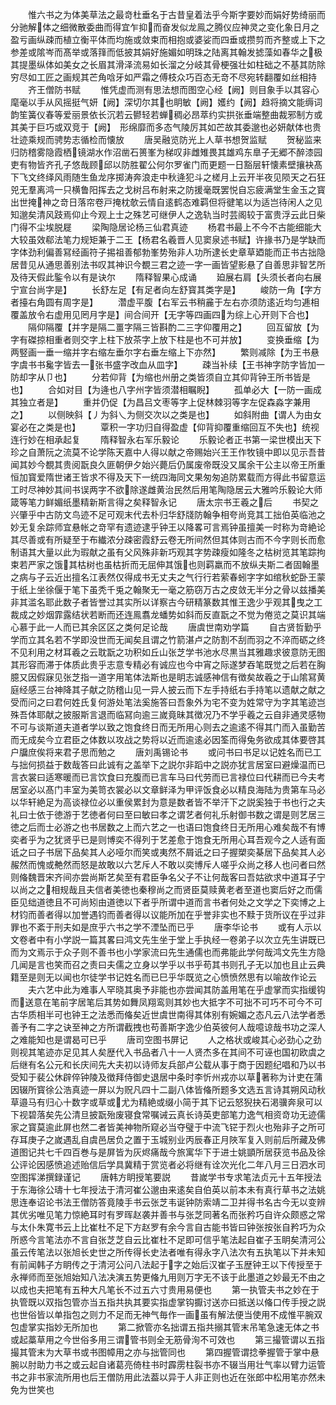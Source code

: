 <!-- { "loadSidebar": true } -->
　　惟六书之为体美草法之最竒杜垂名于古昔皇着法乎今斯字要妙而娟好势绮丽而分驰解体之细微散委曲而得宜乍抑而奋发似龙鳯之腾仪应神灵之变化象日月之盈亏画纵疎而植立衡平体而均施或敛束而相抱或婆娑而四垂或攒剪而齐整或上下之参差或隂岑而髙举或落箨而低披其娟好施媚如明珠之陆离其翰发摅藻如春华之极其提墨纵体如美女之长眉其滑泽流易如长溜之分岐其骨梗强壮如柱础之不基其防除穷尽如工匠之画规其芒角唅牙如严霜之傅枝众巧百态无竒不尽宛转翻覆如丝相持
　　齐王僧防书赋
　　惟凭虚而测有思法想而图空心经【阙】则目象手以其容心麾毫以手从风摇挺气妍【阙】深切尔其也眀敏【阙】嬳约【阙】趋将摘文能缛词韵笙簧仪春等爱丽景依长沉若云鬰轻若蝉稠必昂萃约实拱张垂端整曲裁邪制方或其美于巨巧或双竞于【阙】　形绵靡而多态气陵厉其如芒故其委邈也必妍献体也贵壮迹乘规而骋势志循检而懐放
　　唐吴融览防光上人草书想贺监赋
　　贺秘监来归防稽雾隐霞栖镜湖水作沼凿石篑峯为梯叹非雌雉畏其雄鸡东臯子无郷不醉漆园吏有物皆齐孔子悠哉顾邱以防胜翟公何尔罗雀门而更题一日豁层轩懐素壁攘袂髙下飞文终绎风雨随生鱼龙序掷涛奔浪走中秋逄犯斗之槎月上云开半夜见陨天之石狂兕无羣离鸿一只横鲁阳挥去之戈树吕布射来之防援毫既罢悦自忘疲满堂生金玉之寳出世掩神之竒日落帘卷戸掩枕欹云情自逺鹤态难羁但将徤笔以为适岂待闲人之见知邈矣清风跂焉仰止今观上士之殊艺可继伊人之逸轨当时芸阁较于富贵浮云此日柴门得不尘埃脱屣
　　梁陶隐居论杨三仙君真迹
　　杨君书最上不今不古能细能大大较虽效郗法笔力规矩兼于二王【杨君名羲晋人见窦泉述书赋】许掾书乃是学缺而字体劲利偏善冩经画符子掦祖善郁勃峯势殆非人功所逮长史章草廼能而正书古拙隐居昔见从通思善别法书叹其神识今覩三君之迹一字一画皆望影悬了自善思非智艺所及待天假此鍳令以有是诀尔
　　隋释智果心成诵
　　廹展右肩【头须长者向右展宁宣台尚字是】
　　长舒左足【有足者向左舒寳其类字是】
　　峻防一角【字方者擡右角圆有周字是】
　　濳虚平腹【右军云书稍麄于左右亦须防逺近均匀逓相覆盖放令右虚用见罔月字是】间合间开【无字等四画四为综上心开则下合也】
　　隔仰隔覆【并字是隔二畺字隔三皆斟酌二三字仰覆用之】
　　回互留放【为字有磔掠相重者则交字上柱下放茶字上放下柱是也不可并放】
　　变换垂缩【为两竪画一垂一缩并字右缩左垂尔字右垂左缩上下亦然】
　　繁则减除【为王书悬字虞书书毚字皆去一张书盛字改血从皿字】
　　疎当补续【王书神字防字皆加一防却字从卩也】
　　分若仰背【为缩也州册之类皆须自立其仰背钟王所书皆是也】
　　合如对目【为逄也八字州字皆须潜相瞩睨】
　　孤单必大【一防一画成其独立者是】
　　重并仍促【为昌吕文枣等字上促林棘羽等字左促森淼字兼用之】
　　以侧映斜【丿为斜乀为侧交次以之类是也】
　　如斜附曲【谓人为由女宴必在之类是也】
　　覃积一字功归自得盈虚【仰背抑覆重缩回互不失也】统视连行妙在相承起复
　　隋释智永右军乐毅论
　　乐毅论者正书第一梁世模出天下珍之自萧阮之流莫不论学陈天嘉中人得以献之帝赐始兴王王作牧镜中即以见示吾昔闻其妙今覩其贵阅翫良久匪朝伊夕始兴薨后仍属废帝既没又属余干公主以帝王所重恒加寳爱隋世诸王皆求不得及天下一统四海同文果匆匆追防累载而方得此书留意运工时尽神妙其间书误两字不欲除遂雌黄治民然后用笔陶隐居云大雅吟乐毅论大师箴等笔力鲜媚纸墨精新斯言得之矣释智永记
　　唐太宗书王羲之后
　　书契之兴肇乎中古防文鸟迹不足可观末代去朴归华舒牋防翰争相夸尚竞其工拙伯英临池之妙无复余踪师宜悬帐之竒罕有遗迹逮乎钟王以降畧可言焉钟虽擅美一时称为竒絶论其尽善或有所疑至于布纎浓分疎密霞舒云卷无所间然但其体则古而不今字则长而愈制语其大量以此为瑕献之虽有父风殊非新巧观其字势疎瘦如隆冬之枯树览其笔踪拘束若严家之饿其枯树也虽枯折而无屈伸其饿也则羁羸而不放纵夫斯二者固翰墨之病与子云近出擅名江表然仅得成书无丈夫之气行行若萦春蚓字字如绾秋蛇卧王蒙于纸上坐徐偃于笔下虽秃千兎之翰聚无一毫之筋窃万古之皮敛无半分之骨以兹播美非其滥名耶此数子者皆誉过其实所以详察古今研精篆数其惟王逸少乎观其曳之工裁成之妙烟霏露结状若断而还连鳯翥龙蟠势如斜而反直翫之不觉为倦览之莫识其端心慕于此一人而已其余区区之类何足论哉
　　唐虞世南劝学篇
　　自古贤哲勤乎学而立其名若不学即没世而无闻矣且谓之竹箭湛卢之防割不刮而羽之不淬而砺之终不见利用之材耳羲之云耽翫之功积如丘山张芝学书池水尽黒当其雅趣求彼意防无图其形容而滞于体质此贵乎志意专精必有诚应也今中宵之际遂梦吞笔既觉之后若在胸臆又因假寐见张芝指一道字用笔体法斯也是眀志诚感神信有徴矣故羲之于山隂冩黄庭经感三台神降其子献之防稽山见一异人披云而下左手持纸右手持笔以遗献之献之受而问之曰君何姓氏复何游处笔法奚施答曰吾象外为宅不变为姓常守为字其笔迹岂殊吾体耶献之披服斯言退而临冩向逾三嵗竟昧其徴况乃不学乎羲之云自非通灵感物不可与谈斯道夫道者学以致之饱食终日而无所用心则去之逾逺不得其门而入虽勤苦而无成矣今立君臣之体数以攻战之势将以近而逾逺必因筌而得兔务欲成其体要啓其户牖庶俟将来君子思而勉之
　　唐刘禹锡论书
　　或问书曰书足以记姓名而已工与拙何损益于数哉答曰此诚有之盖举下之説尔非蹈中之説亦犹言居室曰避燥温而已言衣裳曰适寒暖而已言饮食曰充腹而已言车马曰代劳而已言禄位曰代耕而已今夫考居室必以髙门丰室为美笥衣裳必以文章鲜泽为甲评饭食必以精良海陆为贵第车马必以华轩絶足为高谈禄位必以重侯累封为意是数者皆不举汗下之説奚独于书也行之夫礼曰士依于徳游于艺徳者何曰至曰敏曰孝之谓艺者何礼乐射御书数之谓是则艺居三徳之后而士必游之也书居数之上而六艺之一也语曰饱食终日无所用心难矣哉不有博奕者乎为之犹贤乎已是则博奕不得列于艺差愈于饱食无所用心耳吾观今之人适有面诋之曰子书居下品矣其人必哑尔而笑或夷然不屑诋之曰子握槊奕棊居下品矣其人必赧然而愧或艴然而怒是故敢以六艺斥人不敢以奕博斥人嗟乎众尚之移人也问者曰然则偹魏晋宋齐间亦尝尚斯艺矣至有君臣争名父子不让何哉客曰吾姑欲求中道耳子宁以尚之之相规哉且夫信者美徳也秦穆尚之而贤臣莫赎黄老者至道也窦后好之而儒臣见绌道徳且不可尚矧由道徳以下者乎所谓中道而言书者何处之文学之下奕博之上材钧而善者得以加誉遇钧而善者得以议能所加在乎誉非实也不黩于货所议在乎过非罪也不紊于刑夫如是庶乎六书之学不湮坠而已乎
　　唐李华论书
　　或有人示以文卷者中有小学説一篇其畧曰鸿文先生坐于堂上手执经一卷弟子以次立先生讲既已而为文焉示于众子则不善书也小学家流曰先生通儒也而弗能此学何哉鸿文先生方隐几闻是言也笑而召之责曰夫儒之立身以学乎以书乎苟其书则孔子无以加也且止云典籍至是则无以闻也尔徒学书记姓名而已巳乎华既览之心愤愤然思有以喻故作论云
　　夫六艺中此为难事人罕晓其奥予非能也亦尝闻其防盖用笔在乎虚掌而实指缓钩而送意在笔前字居笔后其势如舞凤翔鸾则其妙也大抵字不可拙不可巧不可今不可古华质相半可也钟王之法悉而偹矣近世虞世南得其体别有婉媚之态凡云八法学者悉善予有二字之诀至神之方所谓截拽也苟善斯字逸少伯英彼何人哉噫谅哉书功之深人之难能知也是谓曷可已乎
　　唐司空图书屏记
　　人之格状或峻其心必劲心之劲则视其笔迹亦足见其人矣歴代入书品者八十一人贤杰多在其间不可诬也国初欧虞之后继有名公元和长庆间先大夫初以诗师友兵部卢公载从事于商于因题纪唱和乃以书受知于裴公休辟倅钟陵及徴拜侍御史退居中条时李忻州戎亦以草著称为计吏在蒲因辍所寳徐公浩真迹一屏以为贶凡四十二副八体皆偹所题多文选五言诗其朔风动秋草邉马有归心十数字或草或尤为精絶或缀小简于其下记云怒猊抉石渇骥奔泉可以下视碧落矣先公清旦披翫殆废寝食常嘱诫云真长诗英吏部笔力逸气相资竒功无迹儒家之寳莫逾此屏也然二者皆美神物所窥必当夺璧于中流飞铓于烈火也殆非子之所可存耳庚子之嵗遇乱自虞邑居负之置于玉城别业丙辰春正月陜军复入则前后所藏及佛道图记共七千四百巻与是屏皆为灰烬痛哉今旅寓华下于进士姚顗所居获览书品及徐公评论因感愤追述贻信后学具冀精于赏览者必将继有诠次光化二年八月三日泗水司空图挥涕撰録谨记
　　唐韩方眀授笔要説
　　昔嵗学书专求笔法贞元十五年授法于东海徐公璹十七年授法于清河崔公邈由来逺矣自伯英以前本未有真行草书之法姚思连奉诏论书法王僧防答竟陵手书云张芝韦诞钟防索靖二卫并得书名古今无以变辨其优劣唯见笔力惊絶耳时有罗晖赵袭并善书与张芝同著名而张矜巧自许众颇惑之常与太仆朱寛书云上比崔杜不足下方赵罗有余今言自古能书皆曰钟张按张自矜巧为众所惑今言笔法亦不言自张芝芝自云比崔杜不足即可信乎笔法起自崔子玉眀矣清河公虽云传笔法以张旭长史世之所传得长史法者唯有得永字八法次有五执笔以下并未知有前闻韩子方眀传之于清河公问八法起于字之始后汉崔子玉歴钟王以下传授至于永禅师而至张旭始知八法决演五势更偹九用则万字无不该于此墨道之妙最无不由之以成也夫把笔有五种大凡笔长不过五六寸贵用易便也
　　第一执管夫书之妙在于执管既以双指包管亦当五指共执其要实指虚掌钩擫讨送亦曰抵送以偹口传手授之説也世俗皆以单指包之则力不足而无神气毎作一画虽有解法便当使用不成惟平腕双包虚掌实指妙无所加也
　　第二掀管亦名拙谓五指共搦其管末吊笔急速无体之书或起藁草用之今世俗多用三谓管书则全无筋骨洵不可效也
　　第三撮管谓以五指撮其管末为大草书或书图幛用之亦与拙管同也
　　第四握管谓捻拳握管于掌中悬腕以肘助力书之或云起自诸葛亮倚柱书时霹雳柱裂书亦不辍当用壮气率以臂力运管书之非书家流所用也后王僧防用此法葢以异于人非正则也近在张郎中松用笔亦然未免为世笑也
